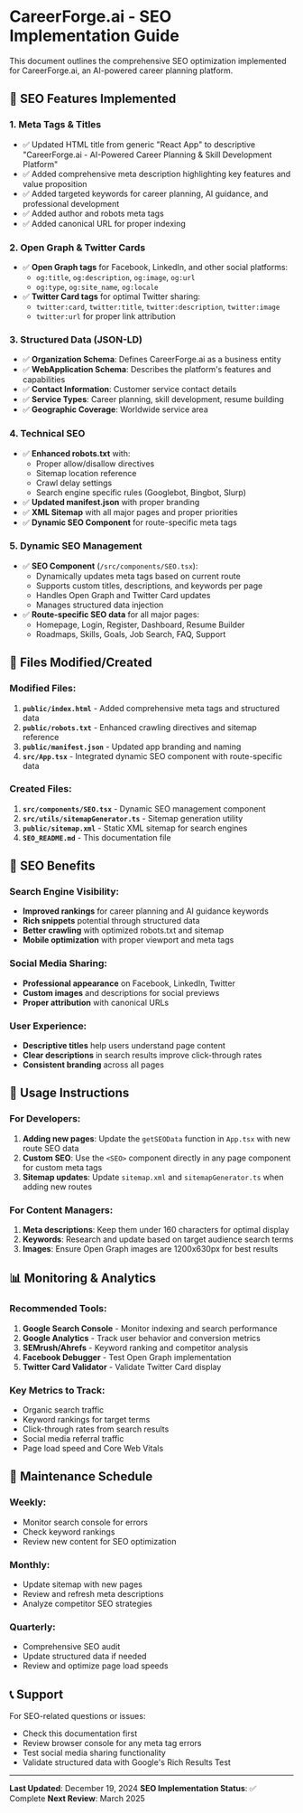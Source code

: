 # CareerForge.ai - SEO Implementation Guide

This document outlines the comprehensive SEO optimization implemented for CareerForge.ai, an AI-powered career planning platform.

## 🚀 SEO Features Implemented

### 1. **Meta Tags & Titles**
- ✅ Updated HTML title from generic "React App" to descriptive "CareerForge.ai - AI-Powered Career Planning & Skill Development Platform"
- ✅ Added comprehensive meta description highlighting key features and value proposition
- ✅ Added targeted keywords for career planning, AI guidance, and professional development
- ✅ Added author and robots meta tags
- ✅ Added canonical URL for proper indexing

### 2. **Open Graph & Twitter Cards**
- ✅ **Open Graph tags** for Facebook, LinkedIn, and other social platforms:
  - `og:title`, `og:description`, `og:image`, `og:url`
  - `og:type`, `og:site_name`, `og:locale`
- ✅ **Twitter Card tags** for optimal Twitter sharing:
  - `twitter:card`, `twitter:title`, `twitter:description`, `twitter:image`
  - `twitter:url` for proper link attribution

### 3. **Structured Data (JSON-LD)**
- ✅ **Organization Schema**: Defines CareerForge.ai as a business entity
- ✅ **WebApplication Schema**: Describes the platform's features and capabilities
- ✅ **Contact Information**: Customer service contact details
- ✅ **Service Types**: Career planning, skill development, resume building
- ✅ **Geographic Coverage**: Worldwide service area

### 4. **Technical SEO**
- ✅ **Enhanced robots.txt** with:
  - Proper allow/disallow directives
  - Sitemap location reference
  - Crawl delay settings
  - Search engine specific rules (Googlebot, Bingbot, Slurp)
- ✅ **Updated manifest.json** with proper branding
- ✅ **XML Sitemap** with all major pages and proper priorities
- ✅ **Dynamic SEO Component** for route-specific meta tags

### 5. **Dynamic SEO Management**
- ✅ **SEO Component** (`/src/components/SEO.tsx`):
  - Dynamically updates meta tags based on current route
  - Supports custom titles, descriptions, and keywords per page
  - Handles Open Graph and Twitter Card updates
  - Manages structured data injection
- ✅ **Route-specific SEO data** for all major pages:
  - Homepage, Login, Register, Dashboard, Resume Builder
  - Roadmaps, Skills, Goals, Job Search, FAQ, Support

## 📁 Files Modified/Created

### Modified Files:
1. **`public/index.html`** - Added comprehensive meta tags and structured data
2. **`public/robots.txt`** - Enhanced crawling directives and sitemap reference
3. **`public/manifest.json`** - Updated app branding and naming
4. **`src/App.tsx`** - Integrated dynamic SEO component with route-specific data

### Created Files:
1. **`src/components/SEO.tsx`** - Dynamic SEO management component
2. **`src/utils/sitemapGenerator.ts`** - Sitemap generation utility
3. **`public/sitemap.xml`** - Static XML sitemap for search engines
4. **`SEO_README.md`** - This documentation file

## 🎯 SEO Benefits

### Search Engine Visibility:
- **Improved rankings** for career planning and AI guidance keywords
- **Rich snippets** potential through structured data
- **Better crawling** with optimized robots.txt and sitemap
- **Mobile optimization** with proper viewport and meta tags

### Social Media Sharing:
- **Professional appearance** on Facebook, LinkedIn, Twitter
- **Custom images** and descriptions for social previews
- **Proper attribution** with canonical URLs

### User Experience:
- **Descriptive titles** help users understand page content
- **Clear descriptions** in search results improve click-through rates
- **Consistent branding** across all pages

## 🔧 Usage Instructions

### For Developers:
1. **Adding new pages**: Update the `getSEOData` function in `App.tsx` with new route SEO data
2. **Custom SEO**: Use the `<SEO>` component directly in any page component for custom meta tags
3. **Sitemap updates**: Update `sitemap.xml` and `sitemapGenerator.ts` when adding new routes

### For Content Managers:
1. **Meta descriptions**: Keep them under 160 characters for optimal display
2. **Keywords**: Research and update based on target audience search terms
3. **Images**: Ensure Open Graph images are 1200x630px for best results

## 📊 Monitoring & Analytics

### Recommended Tools:
1. **Google Search Console** - Monitor indexing and search performance
2. **Google Analytics** - Track user behavior and conversion metrics
3. **SEMrush/Ahrefs** - Keyword ranking and competitor analysis
4. **Facebook Debugger** - Test Open Graph implementation
5. **Twitter Card Validator** - Validate Twitter Card display

### Key Metrics to Track:
- Organic search traffic
- Keyword rankings for target terms
- Click-through rates from search results
- Social media referral traffic
- Page load speed and Core Web Vitals

## 🔄 Maintenance Schedule

### Weekly:
- Monitor search console for errors
- Check keyword rankings
- Review new content for SEO optimization

### Monthly:
- Update sitemap with new pages
- Review and refresh meta descriptions
- Analyze competitor SEO strategies

### Quarterly:
- Comprehensive SEO audit
- Update structured data if needed
- Review and optimize page load speeds

## 📞 Support

For SEO-related questions or issues:
- Check this documentation first
- Review browser console for any meta tag errors
- Test social media sharing functionality
- Validate structured data with Google's Rich Results Test

---

**Last Updated**: December 19, 2024
**SEO Implementation Status**: ✅ Complete
**Next Review**: March 2025
